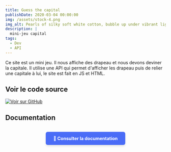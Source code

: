 ```yaml
---
title: Guess the capital
publishDate: 2020-03-04 00:00:00
img: /assets/stock-4.png
img_alt: Pearls of silky soft white cotton, bubble up under vibrant lighting
description: |
  mini-jeu capital
tags:
  - Dev
  - API
---
```


Ce site est un mini jeu. Il nous affiche des drapeau et nous devons deviner la capitale. Il utilise une API qui permet d'afficher les drapeau puis de relier une capitale à lui, le site est fait en JS et HTML.

## Voir le code source

<a href="https://github.com/sayaa872/guess_capital_game" target="_blank">
  <img src="https://img.shields.io/badge/GitHub-View_on_GitHub-blue?logo=GitHub" alt="Voir sur GitHub">
</a>

## Documentation

<div style="text-align: center; margin: 2rem 0;">
  <a href="/assets/doc_capital.docx" target="_blank" style="display: inline-block; background-color: #4a6cf7; color: white; padding: 12px 24px; text-decoration: none; border-radius: 6px; font-weight: bold; box-shadow: 0 4px 6px rgba(0,0,0,0.1);">
    📄 Consulter la documentation
  </a>
</div>